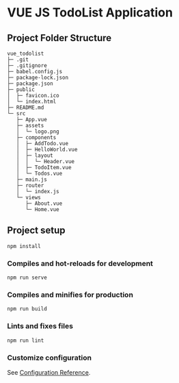 # VUE JS TodoList Application

## Project Folder Structure

```
vue_todolist
├─ .git
├─ .gitignore
├─ babel.config.js
├─ package-lock.json
├─ package.json
├─ public
│  ├─ favicon.ico
│  └─ index.html
├─ README.md
└─ src
   ├─ App.vue
   ├─ assets
   │  └─ logo.png
   ├─ components
   │  ├─ AddTodo.vue
   │  ├─ HelloWorld.vue
   │  ├─ layout
   │  │  └─ Header.vue
   │  ├─ TodoItem.vue
   │  └─ Todos.vue
   ├─ main.js
   ├─ router
   │  └─ index.js
   └─ views
      ├─ About.vue
      └─ Home.vue

```

## Project setup

```
npm install
```

### Compiles and hot-reloads for development

```
npm run serve
```

### Compiles and minifies for production

```
npm run build
```

### Lints and fixes files

```
npm run lint
```

### Customize configuration

See [Configuration Reference](https://cli.vuejs.org/config/).
